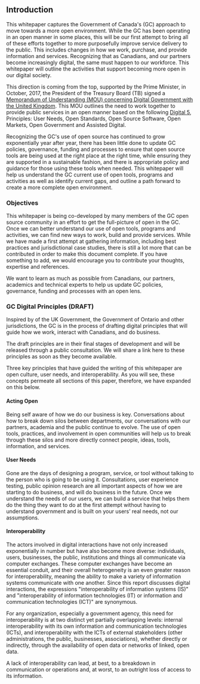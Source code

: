 ## Introduction
This whitepaper captures the Government of Canada's (GC) approach to move towards a more open environment. While the GC has been operating in an open manner in some places, this will be our first attempt to bring all of these efforts together to more purposefully improve service delivery to the public. This includes changes in how we work, purchase, and provide information and services. Recognizing that as Canadians, and our partners become increasingly digital, the same must happen to our workforce. This whitepaper will outline the activities that support becoming more open in our digital society. 

This direction is coming from the top, supported by the Prime Minister, in October, 2017, the President of the Treasury Board (TB) signed a [Memorandum of Understanding (MOU) concerning Digital Government with the United Kingdom](https://www.canada.ca/en/treasury-board-secretariat/services/innovation/memorandum-understanding-concerning-digital-government.html). This MOU outlines the need to work together to provide public services in an open manner based on the following [Digital 5](https://en.wikipedia.org/wiki/Digital_5), Principles: User Needs, Open Standards, Open Source Software, Open Markets, Open Government and Assisted Digital. 

Recognizing the GC's use of open source has continued to grow exponentially year after year, there has been little done to update GC policies, governance, funding and processes to ensure that open source tools are being used at the right place at the right time, while ensuring they are supported in a sustainable fashion, and there is appropriate policy and guidance for those using these tools when needed. This whitepaper will help us understand the GC current use of open tools, programs and activities as well as identify current gaps, and outline a path forward to create a more complete open environment. 

### Objectives
This whitepaper is being co-developed by many members of the GC open source community in an effort to get the full-picture of open in the GC. Once we can better understand our use of open tools, programs and activities, we can find new ways to work, build and provide services. While we have made a first attempt at gathering information, including best practices and jurisdictional case studies, there is still a lot more that can be contributed in order to make this document complete. If you have something to add, we would encourage you to contribute your thoughts, expertise and references. 

We want to learn as much as possible from Canadians, our partners, academics and technical experts to help us update GC policies, governance, funding and processes with an open lens.

### GC Digital Principles (DRAFT)
Inspired by of the UK Government, the Government of Ontario and other jurisdictions, the GC is in the process of drafting digital principles that will guide how we work, interact with Canadians, and do business. 

The draft principles are in their final stages of development and will be released through a public consultation. We will share a link here to these principles as soon as they become available.

Three key principles that have guided the writing of this whitepaper are open culture, user needs, and interoperability. As you will see, these concepts permeate all sections of this paper, therefore, we have expanded on this below.  

#### Acting Open
Being self aware of how we do our business is key. Conversations about how to break down silos between departments, our conversations with our partners, academia and the public continue to evolve. The use of open tools, practices, and involvement in open communities will help us to break through these silos and more directly connect people, ideas, tools, information, and services. 

#### User Needs
Gone are the days of designing a program, service, or tool without talking to the person who is going to be using it. Consultations, user experience testing, public opinion research are all important aspects of how we are starting to do business, and will do business in the future. Once we understand the needs of our users, we can build a service that helps them do the thing they want to do at the first attempt without having to understand government and is built on your users’ real needs, not our assumptions.  

#### Interoperability
The actors involved in digital interactions have not only increased exponentially in number but have also become more diverse: individuals, users, businesses, the public, institutions and things all communicate via computer exchanges. These computer exchanges have become an essential conduit, and their overall heterogeneity is an even greater reason for interoperability, meaning the ability to make a variety of information systems communicate with one another. Since this report discusses digital interactions, the expressions "interoperability of information systems (IS)" and "interoperability of information technologies (IT) or information and communication technologies (ICT)" are synonymous.

For any organization, especially a government agency, this need for interoperability is at two distinct yet partially overlapping levels: internal interoperability with its own information and communication technologies (ICTs), and interoperability with the ICTs of external stakeholders (other administrations, the public, businesses, associations), whether directly or indirectly, through the availability of open data or networks of linked, open data.

A lack of interoperability can lead, at best, to a breakdown in communication or operations and, at worst, to an outright loss of access to its information.
